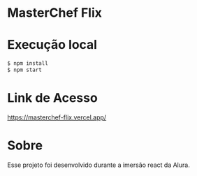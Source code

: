 # MasterChef Flix

# Execução local
```sh
$ npm install
$ npm start
```

# Link de Acesso
https://masterchef-flix.vercel.app/

# Sobre
Esse projeto foi desenvolvido durante a imersão react da Alura.
